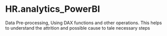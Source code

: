# HR.analytics_PowerBI
Data Pre-processing, Using DAX functions and other operations. This helps to understand the attrition and possible cause to tale necessary steps
